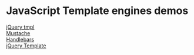 # JavaScript Template engines demos

[jQuery tmpl](http://plugins.jquery.com/jquery-tmpl/) <br/>
[Mustache](https://github.com/janl/mustache.js) <br/>
[Handlebars](http://handlebarsjs.com/) <br/>
[jQuery Template](https://github.com/codepb/jquery-template) <br/>